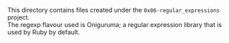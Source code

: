This directory contains files created under the `0x06-regular_expressions` project.<br>
The regexp flavour used is Oniguruma; a regular expression library that is used by Ruby by default.
